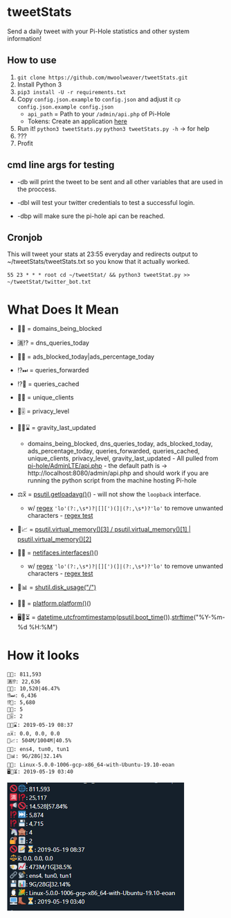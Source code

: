 # tweetStats

Send a daily tweet with your Pi-Hole statistics and other system information!

## How to use

1. `git clone https://github.com/mwoolweaver/tweetStats.git`
2. Install Python 3
3. `pip3 install -U -r requirements.txt`
4. Copy `config.json.example` to `config.json` and adjust it `cp config.json.example config.json`
   - `api_path` = Path to your `/admin/api.php` of Pi-Hole
   - Tokens: Create an application [here](https://apps.twitter.com/)
5. Run it! `python3 tweetStats.py` `python3 tweetStats.py -h` -> for help
6. ???
7. Profit

## cmd line args for testing

  *  -db will print the tweet to be sent and all other variables that are used in the proccess.

  *  -dbl will test your twitter credentials to test a successful login.

  *  -dbp will make sure the pi-hole api can be reached. 

## Cronjob

This will tweet your stats at 23:55 everyday and redirects output to ~/tweetStats/tweetStats.txt so you know that it actually worked.

```
55 23 * * * root cd ~/tweetStat/ && python3 tweetStat.py >> ~/tweetStat/twitter_bot.txt
```

# What Does It Mean

 * 🚫🌐 = domains_being_blocked

 * 🈵⁉️  = dns_queries_today

 * 📢🚫 = ads_blocked_today|ads_percentage_today

 * ⁉️⏭  = queries_forwarded

 * ⁉️💾  = queries_cached

 * 🦄🙈 = unique_clients

 * 🔐🎚️ = privacy_level
 
 * 🚫📝⌛ = gravity_last_updated

      * domains_being_blocked, dns_queries_today, ads_blocked_today, ads_percentage_today, queries_forwarded, queries_cached, unique_clients, privacy_level, gravity_last_updated  - All pulled from [pi-hole/AdminLTE/api.php](https://github.com/pi-hole/AdminLTE/blob/master/api.php) - the default path is -> http://localhost:8080/admin/api.php and should work if you are running the python script from the machine hosting Pi-hole

 * ⚖️x̅  = [psutil.getloadavg()](https://psutil.readthedocs.io/en/latest/#psutil.getloadavg)() - will not show the `loopback` interface.

     * w/ [regex](https://stackoverflow.com/questions/56153426/regex-for-replacing-special-patterns-in-a-list#comment98942961_56153556) `'lo'(?:,\s*)?|[][')(]|(?:,\s*)?'lo'` to remove unwanted characters - [regex test](https://regex101.com/r/IhReCT/4)

 * 🐏📈 = [psutil.virtual_memory()[3] / psutil.virtual_memory()[1] | psutil.virtual_memory()[2]](https://www.programcreek.com/python/example/53871/psutil.virtual_memory)

 * 🔗📡 = [netifaces.interfaces()](https://pypi.org/project/netifaces/)()
 
      * w/ [regex](https://stackoverflow.com/questions/56153426/regex-for-replacing-special-patterns-in-a-list#comment98942961_56153556) `'lo'(?:,\s*)?|[][')(]|(?:,\s*)?'lo'` to remove unwanted characters - [regex test](https://regex101.com/r/IhReCT/4)

 * 💾📊 = [shutil.disk_usage("/")](https://docs.python.org/3/library/shutil.html#shutil.disk_usage)

 * 🐧🌽 = [platform.platform()](https://docs.python.org/2/library/platform.html#platform.platform)()

 * 🖥️👢⏳ = [datetime.utcfromtimestamp](https://docs.python.org/3/library/datetime.html#datetime.datetime.utcfromtimestamp)([psutil.boot_time](https://psutil.readthedocs.io/en/latest/#psutil.boot_time)()).[strftime](https://www.programiz.com/python-programming/datetime/strftime)("%Y-%m-%d %H:%M")


# How it looks

```
🚫🌐: 811,593
🈵⁉: 22,636
📢🚫: 10,520|46.47%
⁉⏭: 6,436
⁉💾: 5,680
🦄🙈: 5
🔐🎚: 2
🚫📝⌛: 2019-05-19 08:37
⚖️x̅: 0.0, 0.0, 0.0
🐏📈: 504M/1004M|40.5%
🔗📡: ens4, tun0, tun1
💾📊: 9G/28G|32.14%
🐧🌽: Linux-5.0.0-1006-gcp-x86_64-with-Ubuntu-19.10-eoan
🖥️👢⏳: 2019-05-19 03:40
```
![example](.github/exampleShot.png)
